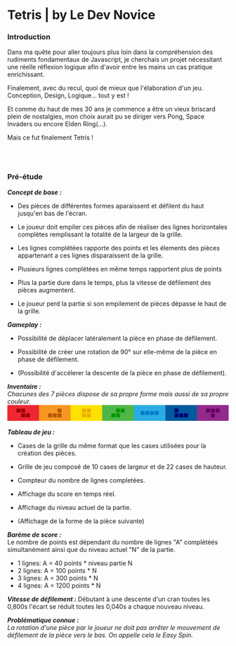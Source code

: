 # **Tetris** | by Le Dev Novice

### **Introduction**
Dans ma quête pour aller toujours plus loin dans la compréhension des rudiments fondamentaux de Javascript, je cherchais un projet nécessitant une réelle réflexion logique afin d'avoir entre les mains un cas pratique enrichissant.

Finalement, avec du recul, quoi de mieux que l'élaboration d'un jeu. Conception, Design, Logique... tout y est ! 

Et comme du haut de mes 30 ans je commence a être un vieux briscard plein de nostalgies, mon choix aurait pu se diriger vers Pong, Space Invaders ou encore Elden Ring(...).

Mais ce fut finalement Tetris !

<br>
<br>

### **Pré-étude**
***Concept de base :***  
- Des pièces de différentes formes aparaissent et défilent du haut jusqu'en bas de l'écran. 

- Le joueur doit empiler ces pièces afin de réaliser des lignes horizontales complètes remplissant la totalité de la largeur de la grille.

- Les lignes complétées rapporte des points et les élements des pièces appartenant a ces lignes disparaissent de la grille.

- Plusieurs lignes complétées en même temps rapportent plus de points

- Plus la partie dure dans le temps, plus la vitesse de défilement des pièces augmentent.

- Le joueur perd la partie si son empilement de pièces dépasse le haut de la grille.

***Gameplay :***  
- Possibilité de déplacer latéralement la pièce en phase de défilement.

- Possibilité de créer une rotation de 90° sur elle-même de la pièce en phase de défilement.

- (Possibilité d'accélerer la descente de la pièce en phase de défilement).

***Inventaire :***  
*Chacunes des 7 pièces dispose de sa propre forme mais aussi de sa propre couleur.*
![Liste des pièces](docs\inventaire.png "Liste des pièces")

***Tableau de jeu :*** 
- Cases de la grille du même format que les cases utilisées pour la création des pièces.

- Grille de jeu composé de 10 cases de largeur et de 22 cases de hauteur.   

- Compteur du nombre de lignes completées.

- Affichage du score en temps réel.

- Affichage du niveau actuel de la partie.

- (Affichage de la forme de la pièce suivante)

***Barème de score :***   
Le nombre de points est dépendant du nombre de lignes "A" complétéés simultanément ainsi que du niveau actuel "N" de la partie.

- 1 lignes: A = 40 points * niveau partie N
- 2 lignes: A = 100 points * N
- 3 lignes: A = 300 points * N
- 4 lignes: A = 1200 points * N

***Vitesse de défilement :*** 
Débutant à une descente d'un cran toutes les 0,800s l'écart se réduit toutes les 0,040s a chaque nouveau niveau. 

***Problématique connue :***   
*La rotation d'une pièce par le joueur ne doit pas arrêter le mouvement de défilement de la pièce vers le bas. On appelle cela le Easy Spin.*

